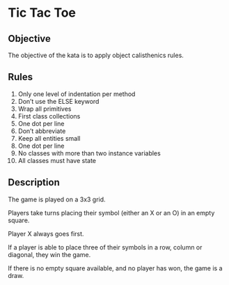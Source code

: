 # Tic Tac Toe

## Objective

The objective of the kata is to apply object calisthenics rules.

## Rules

1. Only one level of indentation per method
2. Don’t use the ELSE keyword
3. Wrap all primitives
4. First class collections
5. One dot per line
6. Don’t abbreviate
7. Keep all entities small
8. One dot per line
9. No classes with more than two instance variables
10. All classes must have state

## Description

The game is played on a 3x3 grid.

Players take turns placing their symbol (either an X or an O) in
an empty square.

Player X always goes first.

If a player is able to place three of their symbols in a row, column or diagonal,
they win the game.

If there is no empty square available, and no player has won, the game is a draw.
